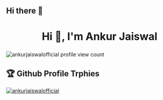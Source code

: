 ## Hi there 👋

<!--
**ankurjaiswalofficial/ankurjaiswalofficial** is a ✨ _special_ ✨ repository because its `README.md` (this file) appears on your GitHub profile.

Here are some ideas to get you started:

- 🔭 I’m currently working on ...
- 🌱 I’m currently learning ...
- 👯 I’m looking to collaborate on ...
- 🤔 I’m looking for help with ...
- 💬 Ask me about ...
- 📫 How to reach me: ...
- 😄 Pronouns: ...
- ⚡ Fun fact: ...
-->
<h1 align="center">Hi 👋, I'm Ankur Jaiswal</h1>
<h3 align="center"></h3>

<p align="left"> <img src="https://komarev.com/ghpvc/?username=ankurjaiswalofficial&label=Profile%20views&color=brightgreen&style=plastic" alt="ankurjaiswalofficial profile view count" /> </p>

## 🏆 Github Profile Trphies
<p align="left"> <a href="https://github.com/ryo-ma/github-profile-trophy"><img src="https://github-profile-trophy.vercel.app/?username=ankurjaiswalofficial&theme=juicyfresh" alt="ankurjaiswalofficial" /></a> </p>
